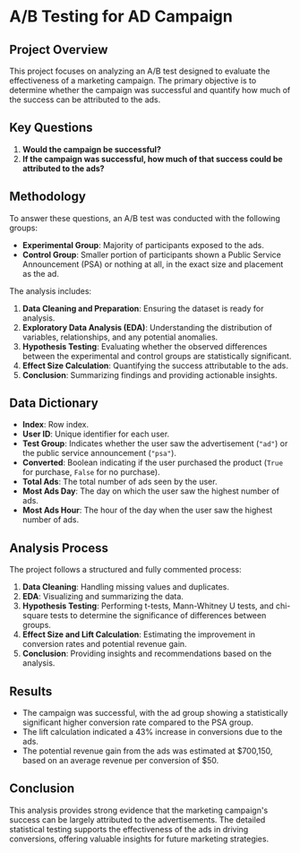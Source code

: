 # A/B Testing for AD Campaign

## Project Overview

This project focuses on analyzing an A/B test designed to evaluate the effectiveness of a marketing campaign. The primary objective is to determine whether the campaign was successful and quantify how much of the success can be attributed to the ads.

## Key Questions

1. **Would the campaign be successful?**
2. **If the campaign was successful, how much of that success could be attributed to the ads?**

## Methodology

To answer these questions, an A/B test was conducted with the following groups:

- **Experimental Group**: Majority of participants exposed to the ads.
- **Control Group**: Smaller portion of participants shown a Public Service Announcement (PSA) or nothing at all, in the exact size and placement as the ad.

The analysis includes:

1. **Data Cleaning and Preparation**: Ensuring the dataset is ready for analysis.
2. **Exploratory Data Analysis (EDA)**: Understanding the distribution of variables, relationships, and any potential anomalies.
3. **Hypothesis Testing**: Evaluating whether the observed differences between the experimental and control groups are statistically significant.
4. **Effect Size Calculation**: Quantifying the success attributable to the ads.
5. **Conclusion**: Summarizing findings and providing actionable insights.

## Data Dictionary

- **Index**: Row index.
- **User ID**: Unique identifier for each user.
- **Test Group**: Indicates whether the user saw the advertisement (`"ad"`) or the public service announcement (`"psa"`).
- **Converted**: Boolean indicating if the user purchased the product (`True` for purchase, `False` for no purchase).
- **Total Ads**: The total number of ads seen by the user.
- **Most Ads Day**: The day on which the user saw the highest number of ads.
- **Most Ads Hour**: The hour of the day when the user saw the highest number of ads.

## Analysis Process

The project follows a structured and fully commented process:

1. **Data Cleaning**: Handling missing values and duplicates.
2. **EDA**: Visualizing and summarizing the data.
3. **Hypothesis Testing**: Performing t-tests, Mann-Whitney U tests, and chi-square tests to determine the significance of differences between groups.
4. **Effect Size and Lift Calculation**: Estimating the improvement in conversion rates and potential revenue gain.
5. **Conclusion**: Providing insights and recommendations based on the analysis.

## Results

- The campaign was successful, with the ad group showing a statistically significant higher conversion rate compared to the PSA group.
- The lift calculation indicated a 43% increase in conversions due to the ads.
- The potential revenue gain from the ads was estimated at $700,150, based on an average revenue per conversion of $50.

## Conclusion

This analysis provides strong evidence that the marketing campaign's success can be largely attributed to the advertisements. The detailed statistical testing supports the effectiveness of the ads in driving conversions, offering valuable insights for future marketing strategies.
